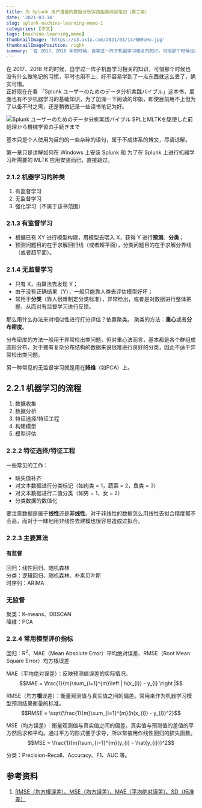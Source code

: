 ```yaml
---
title: 为 Splunk 用户准备的数据分析实践指南阅读笔记（第二章）
date: '2021-03-14'
slug: splunk-machine-learning-memo-1
categories: [中文]
tags: [machine-learning,memo]
thumbnailImage: 'https://s3.ax1x.com/2021/03/14/6B9oHx.jpg'
thumbnailImagePosition: right
summary: '在 2017、2018 年的时候，自学过一阵子机器学习相关的知识，可惜那个时候也没有什么做笔记的习惯，平时也用不上，好不容易学到了一点东西就这么丢了，确实可惜。趁着看新书学习之际重新记下笔记。'
---
```


在 2017、2018 年的时候，自学过一阵子机器学习相关的知识，可惜那个时候也没有什么做笔记的习惯，平时也用不上，好不容易学到了一点东西就这么丢了，确实可惜。  
正好现在在看 「Splunk ユーザーのためのデータ分析実践バイブル」这本书，里面也有不少机器学习的基础知识，为了加深一下阅读的印象，即使目前用不上但为了以备不时之需，还是稍微记录一些读书笔记为好。  

![Splunk ユーザーのためのデータ分析実践バイブル SPLとMLTKを駆使した前処理から機械学習の手続きまで](https://s3.ax1x.com/2021/03/14/6B9oHx.jpg)

基本只是个人使用为目的的一些杂碎的语句，属于不成体系的博文，尽请谅解。

第一章只是讲解如何在 Windows 上安装 Splunk 和 为了在 Splunk 上进行机器学习所需要的 MLTK 应用安装而已，直接跳过。

### 2.1.2 机器学习的种类

1. 有监督学习
2. 无监督学习
3. 强化学习（不属于该书范围）

### 2.1.3 有监督学习

- 根据已有 XY 进行模型构建，用模型去喂入 X，获得 Y 进行**预测**、**分类**；
- 预测问题目的在于求解回归线（或者超平面），分类问题目的在于求解分界线（或者超平面）。

### 2.1.4 无监督学习

- 只有 X，由算法去发现 Y；
- 由于没有正确结果（Y），一般只能靠人类去评估模型好坏；
- 常用于**分类**（靠人很难制定分类标准），异常检出，或者是对数据进行整体把握，从而对有监督学习进行反馈。

那么用什么办法来对相似性进行打分评估？依靠聚类。
聚类的方法：**重心**或者**分布密度**。

分布密度的方法一般用于异常检出类问题，但对重心法而言，基本都是各个群组成圆形分布，对于拥有复杂分布结构的数据来说很难进行良好的分类，因此不适于异常检出类问题。

另一种常见的无监督学习就是用在**降维**（如PCA）上。

## 2.2.1 机器学习的流程

1. 数据收集
2. 数据分析
3. 特征选择/特征工程
4. 构建模型
5. 模型评估

### 2.2.2 特征选择/特征工程

一些常见的工作：

- 缺失值补齐
- 对文本数据进行分类标记（如肉类 = 1，蔬菜 = 2，鱼类 = 3）
- 对文本数据进行二值分类（如男 = 1，女 = 2）
- 分类数据的数值化

要注意数据是属于**线性**还是**非线性**。对于非线性的数据怎么用线性去拟合精度都不会高，而对于一昧地用非线性去建模也很容易造成过拟合。

### 2.2.3 主要算法

#### 有监督

回归：线性回归、随机森林  
分类：逻辑回归、随机森林、朴素贝叶斯  
时序列：ARIMA  

### 无监督

聚类：K-means、DBSCAN  
降维：PCA

### 2.2.4 常用模型评价指标

回归：R<sup>2</sup>、MAE（Mean Absolute Error）平均绝对误差、RMSE（Root Mean Square Error）均方根误差  

MAE（平均绝对误差）：反映预测值误差的实际情况。
$$MAE = \frac{1}{m}\sum_{i=1}^{m}\left | h(x_{i}) - y_{i} \right |$$

RMSE（均方**根**误差）：衡量观测值与真实值之间的偏差。常用来作为机器学习模型预测结果衡量的标准。
$$RMSE = \sqrt{\frac{1}{m}\sum_{i=1}^{m}(h(x_{i}) - y_{i})^2}$$

MSE（均方误差）：衡量观测值与真实值之间的偏差。真实值与预测值的差值的平方然后求和平均。通过平方的形式便于求导，所以常被用作线性回归的损失函数。
$$MSE = \frac{1}{m}\sum_{i=1}^{m}(y_{i} - \hat{y_{i}})^2$$

分类：Precision-Recall、Accuracy、F1、AUC 等。

## 参考资料

1. [RMSE（均方根误差）、MSE（均方误差）、MAE（平均绝对误差）、SD（标准差）](https://blog.csdn.net/FrankieHello/article/details/82024526)

